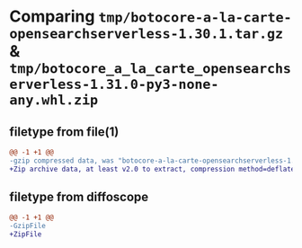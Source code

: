 # Comparing `tmp/botocore-a-la-carte-opensearchserverless-1.30.1.tar.gz` & `tmp/botocore_a_la_carte_opensearchserverless-1.31.0-py3-none-any.whl.zip`

## filetype from file(1)

```diff
@@ -1 +1 @@
-gzip compressed data, was "botocore-a-la-carte-opensearchserverless-1.30.1.tar", last modified: Thu Jul  6 01:45:15 2023, max compression
+Zip archive data, at least v2.0 to extract, compression method=deflate
```

## filetype from diffoscope

```diff
@@ -1 +1 @@
-GzipFile
+ZipFile
```

